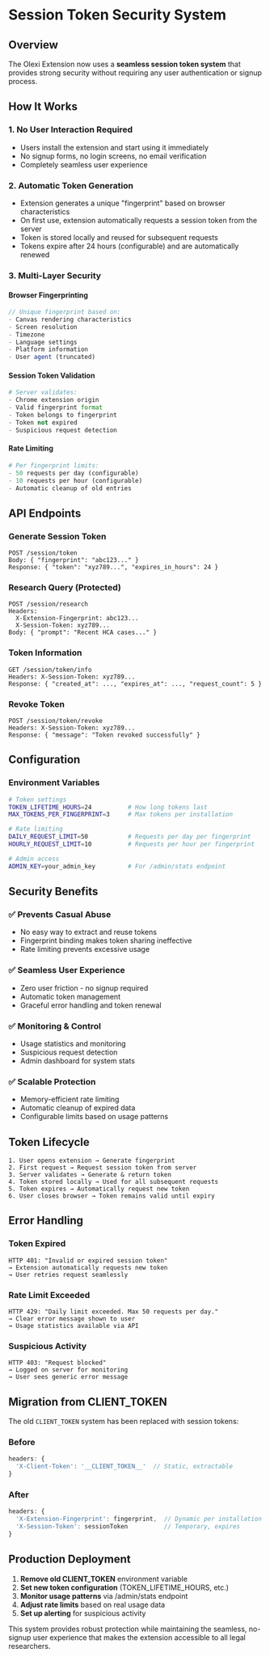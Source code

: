 # Session Token Security System

## Overview

The Olexi Extension now uses a **seamless session token system** that provides strong security without requiring any user authentication or signup process.

## How It Works

### 1. **No User Interaction Required**
- Users install the extension and start using it immediately
- No signup forms, no login screens, no email verification
- Completely seamless user experience

### 2. **Automatic Token Generation**
- Extension generates a unique "fingerprint" based on browser characteristics
- On first use, extension automatically requests a session token from the server
- Token is stored locally and reused for subsequent requests
- Tokens expire after 24 hours (configurable) and are automatically renewed

### 3. **Multi-Layer Security**

#### Browser Fingerprinting
```javascript
// Unique fingerprint based on:
- Canvas rendering characteristics
- Screen resolution
- Timezone
- Language settings  
- Platform information
- User agent (truncated)
```

#### Session Token Validation
```python
# Server validates:
- Chrome extension origin
- Valid fingerprint format
- Token belongs to fingerprint
- Token not expired
- Suspicious request detection
```

#### Rate Limiting
```python
# Per fingerprint limits:
- 50 requests per day (configurable)
- 10 requests per hour (configurable)
- Automatic cleanup of old entries
```

## API Endpoints

### Generate Session Token
```
POST /session/token
Body: { "fingerprint": "abc123..." }
Response: { "token": "xyz789...", "expires_in_hours": 24 }
```

### Research Query (Protected)
```
POST /session/research
Headers:
  X-Extension-Fingerprint: abc123...
  X-Session-Token: xyz789...
Body: { "prompt": "Recent HCA cases..." }
```

### Token Information
```
GET /session/token/info
Headers: X-Session-Token: xyz789...
Response: { "created_at": ..., "expires_at": ..., "request_count": 5 }
```

### Revoke Token
```
POST /session/token/revoke
Headers: X-Session-Token: xyz789...
Response: { "message": "Token revoked successfully" }
```

## Configuration

### Environment Variables
```bash
# Token settings
TOKEN_LIFETIME_HOURS=24          # How long tokens last
MAX_TOKENS_PER_FINGERPRINT=3     # Max tokens per installation

# Rate limiting  
DAILY_REQUEST_LIMIT=50           # Requests per day per fingerprint
HOURLY_REQUEST_LIMIT=10          # Requests per hour per fingerprint

# Admin access
ADMIN_KEY=your_admin_key         # For /admin/stats endpoint
```

## Security Benefits

### ✅ **Prevents Casual Abuse**
- No easy way to extract and reuse tokens
- Fingerprint binding makes token sharing ineffective
- Rate limiting prevents excessive usage

### ✅ **Seamless User Experience**  
- Zero user friction - no signup required
- Automatic token management
- Graceful error handling and token renewal

### ✅ **Monitoring & Control**
- Usage statistics and monitoring
- Suspicious request detection
- Admin dashboard for system stats

### ✅ **Scalable Protection**
- Memory-efficient rate limiting
- Automatic cleanup of expired data
- Configurable limits based on usage patterns

## Token Lifecycle

```
1. User opens extension → Generate fingerprint
2. First request → Request session token from server
3. Server validates → Generate & return token
4. Token stored locally → Used for all subsequent requests
5. Token expires → Automatically request new token
6. User closes browser → Token remains valid until expiry
```

## Error Handling

### Token Expired
```
HTTP 401: "Invalid or expired session token"
→ Extension automatically requests new token
→ User retries request seamlessly
```

### Rate Limit Exceeded
```
HTTP 429: "Daily limit exceeded. Max 50 requests per day."
→ Clear error message shown to user
→ Usage statistics available via API
```

### Suspicious Activity
```
HTTP 403: "Request blocked"
→ Logged on server for monitoring
→ User sees generic error message
```

## Migration from CLIENT_TOKEN

The old `CLIENT_TOKEN` system has been replaced with session tokens:

### Before
```javascript
headers: {
  'X-Client-Token': '__CLIENT_TOKEN__'  // Static, extractable
}
```

### After  
```javascript
headers: {
  'X-Extension-Fingerprint': fingerprint,  // Dynamic per installation
  'X-Session-Token': sessionToken          // Temporary, expires
}
```

## Production Deployment

1. **Remove old CLIENT_TOKEN** environment variable
2. **Set new token configuration** (TOKEN_LIFETIME_HOURS, etc.)
3. **Monitor usage patterns** via /admin/stats endpoint
4. **Adjust rate limits** based on real usage data
5. **Set up alerting** for suspicious activity

This system provides robust protection while maintaining the seamless, no-signup user experience that makes the extension accessible to all legal researchers.
